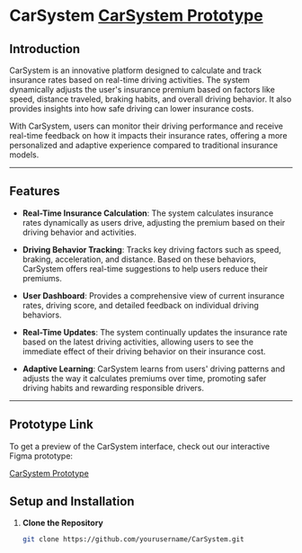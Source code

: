 # CarSystem  [CarSystem Prototype](https://www.figma.com/proto/NEendEB8IC00LpVFCGCBBH/CarSystemP?node-id=2-3&node-type=frame&t=BeTwBhVckNdnF3aP-0&scaling=scale-down&content-scaling=fixed&page-id=0%3A1&starting-point-node-id=105%3A315)


## Introduction

CarSystem is an innovative platform designed to calculate and track insurance rates based on real-time driving activities. The system dynamically adjusts the user's insurance premium based on factors like speed, distance traveled, braking habits, and overall driving behavior. It also provides insights into how safe driving can lower insurance costs.

With CarSystem, users can monitor their driving performance and receive real-time feedback on how it impacts their insurance rates, offering a more personalized and adaptive experience compared to traditional insurance models.

---

## Features

- **Real-Time Insurance Calculation**: The system calculates insurance rates dynamically as users drive, adjusting the premium based on their driving behavior and activities.
  
- **Driving Behavior Tracking**: Tracks key driving factors such as speed, braking, acceleration, and distance. Based on these behaviors, CarSystem offers real-time suggestions to help users reduce their premiums.
  
- **User Dashboard**: Provides a comprehensive view of current insurance rates, driving score, and detailed feedback on individual driving behaviors.

- **Real-Time Updates**: The system continually updates the insurance rate based on the latest driving activities, allowing users to see the immediate effect of their driving behavior on their insurance cost.

- **Adaptive Learning**: CarSystem learns from users' driving patterns and adjusts the way it calculates premiums over time, promoting safer driving habits and rewarding responsible drivers.

---

## Prototype Link

To get a preview of the CarSystem interface, check out our interactive Figma prototype:

[CarSystem Prototype](https://www.figma.com/proto/NEendEB8IC00LpVFCGCBBH/CarSystemP?node-id=2-3&node-type=frame&t=BeTwBhVckNdnF3aP-0&scaling=scale-down&content-scaling=fixed&page-id=0%3A1&starting-point-node-id=105%3A315)



## Setup and Installation

1. **Clone the Repository**

   ```bash
   git clone https://github.com/yourusername/CarSystem.git
